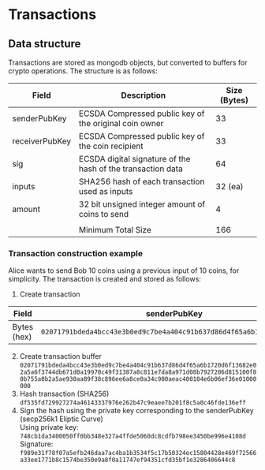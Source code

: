 # Transactions

## Data structure
Transactions are stored as mongodb objects, but converted to buffers for crypto operations.  The structure is as follows:

| Field          |  Description                                                 |  Size (Bytes)  | 
|----------------|--------------------------------------------------------------|----------------| 
| senderPubKey   |  ECSDA Compressed public key of the original coin owner      |  33            | 
| receiverPubKey |  ECSDA Compressed public key of the coin recipient           |  33            | 
| sig            |  ECSDA digital signature of the hash of the transaction data |  64            | 
| inputs         |  SHA256 hash of each transaction used as inputs              |  32 (ea)       | 
| amount         |  32 bit unsigned integer amount of coins to send             |  4             | 
|                |                                                              |                |
|                |  Minimum Total Size                                          |  166           |

### Transaction construction example
Alice wants to send Bob 10 coins using a previous input of 10 coins, for simplicity. The transaction is created and stored as follows:

1. Create transaction  

| Field       |  senderPubKey                                                       |  receiverPubKey                                                     |  input1                                                           |  amount   | 
|-------------|---------------------------------------------------------------------|---------------------------------------------------------------------|-------------------------------------------------------------------|-----------| 
| Bytes (hex) |  `02071791bdeda4bcc43e3b0ed9c7be4a404c91b637d86d4f65a6b1720d6f13682e` |  `02a5a6f3744db671d0a19970c49f31387a8c811e7da8a971d08b7927206d815100` |  `f80b755a0b2a5ae930aa89f38c896ee6a8ce0a34c900aeac400104e6b06ef36e` |  `01000000` | 
2. Create transaction buffer  
`02071791bdeda4bcc43e3b0ed9c7be4a404c91b637d86d4f65a6b1720d6f13682e02a5a6f3744db671d0a19970c49f31387a8c811e7da8a971d08b7927206d815100f80b755a0b2a5ae930aa89f38c896ee6a8ce0a34c900aeac400104e6b06ef36e01000000`
3. Hash transaction (SHA256)  
`df535fd729927274a46143337976e262b47c9eaee7b201f8c5a0c46fde136eff`
4. Sign the hash using the private key corresponding to the senderPubKey (secp256k1 Eliptic Curve)  
Using private key: `748cb1da3400050ff0bb348e327a4ffde5060dc8cdfb798ee3450be996e4108d`  
Signature: `f989e31f78f07a5efb246daa7ac4ba1b3534f5c17b50324ec15804428e469f72566a33ee1771b8c1574be350e9a8f0a11747ef94351cfd35bf1e3286406644c8`